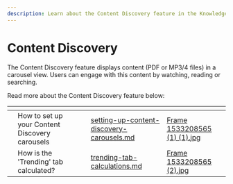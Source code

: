 ```yaml
---
description: Learn about the Content Discovery feature in the Knowledge Graph workflow
---
```


# Content Discovery

The Content Discovery feature displays content (PDF or MP3/4 files) in a carousel view. Users can engage with this content by watching, reading or searching.&#x20;

Read more about the Content Discovery feature below:

<table data-view="cards"><thead><tr><th></th><th></th><th></th><th data-hidden data-card-target data-type="content-ref"></th><th data-hidden data-card-cover data-type="files"></th></tr></thead><tbody><tr><td></td><td>How to set up your Content Discovery carousels</td><td></td><td><a href="setting-up-content-discovery-carousels.md">setting-up-content-discovery-carousels.md</a></td><td><a href="../../../../.gitbook/assets/Frame 1533208565 (1) (1).jpg">Frame 1533208565 (1) (1).jpg</a></td></tr><tr><td></td><td>How is the 'Trending' tab calculated? </td><td></td><td><a href="trending-tab-calculations.md">trending-tab-calculations.md</a></td><td><a href="../../../../.gitbook/assets/Frame 1533208565 (2).jpg">Frame 1533208565 (2).jpg</a></td></tr></tbody></table>
